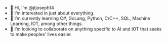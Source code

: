 - 👋 Hi, I’m @jtjoseph14
- 👀 I’m interested in just about everything. 
- 🌱 I’m currently learning C#, GoLang, Python, C/C++, SQL, Machine Learning, IOT, among other things.
- 💞️ I’m looking to collaborate on anything specific to AI and IOT that seeks to make peoples' lives easier.


<!---
jtjoseph14/jtjoseph14 is a ✨ special ✨ repository because its `README.md` (this file) appears on your GitHub profile.
You can click the Preview link to take a look at your changes.
--->
